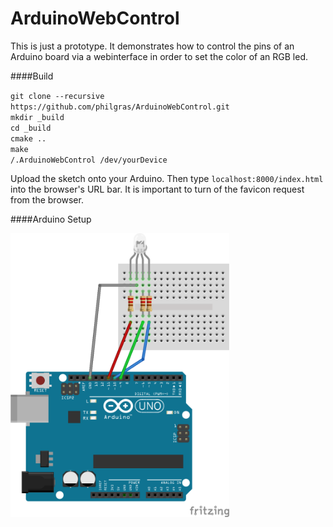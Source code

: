 # ArduinoWebControl

This is just a prototype. It demonstrates how to control the pins of an Arduino board via a webinterface in order to set the color of an RGB led.

####Build

  `git clone --recursive https://github.com/philgras/ArduinoWebControl.git`<br>
  `mkdir _build`<br>
  `cd _build`<br>
  `cmake ..`<br>
  `make`<br>
  `/.ArduinoWebControl /dev/yourDevice`
  
Upload the sketch onto your Arduino. Then type `localhost:8000/index.html` into the browser's URL bar. It is important to turn of the favicon request from the browser.
  
####Arduino Setup

<img src=https://raw.githubusercontent.com/philgras/ArduinoWebControl/master/RGBLed.png width="350">
